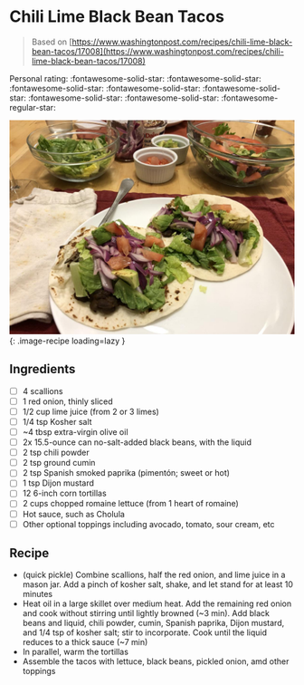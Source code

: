 # Chili Lime Black Bean Tacos

> Based on [https://www.washingtonpost.com/recipes/chili-lime-black-bean-tacos/17008](https://www.washingtonpost.com/recipes/chili-lime-black-bean-tacos/17008)

<!-- {cts} rating=4; (User can specify rating on scale of 1-5) -->

Personal rating: :fontawesome-solid-star: :fontawesome-solid-star: :fontawesome-solid-star: :fontawesome-solid-star: :fontawesome-solid-star: :fontawesome-solid-star: :fontawesome-solid-star: :fontawesome-regular-star:

<!-- {cte} -->

<!-- {cts} name_image=chili_lime_black_bean_tacos.jpeg; (User can specify image name) -->

![chili_lime_black_bean_tacos.jpeg](./chili_lime_black_bean_tacos.jpeg){: .image-recipe loading=lazy }

<!-- {cte} -->

## Ingredients

* [ ] 4 scallions
* [ ] 1 red onion, thinly sliced
* [ ] 1/2 cup lime juice (from 2 or 3 limes)
* [ ] 1/4 tsp Kosher salt
* [ ] ~4 tbsp extra-virgin olive oil
* [ ] 2x 15.5-ounce can no-salt-added black beans, with the liquid
* [ ] 2 tsp chili powder
* [ ] 2 tsp ground cumin
* [ ] 2 tsp Spanish smoked paprika (pimentón; sweet or hot)
* [ ] 1 tsp Dijon mustard
* [ ] 12 6-inch corn tortillas
* [ ] 2 cups chopped romaine lettuce (from 1 heart of romaine)
* [ ] Hot sauce, such as Cholula
* [ ] Other optional toppings including avocado, tomato, sour cream, etc

## Recipe

* (quick pickle) Combine scallions, half the red onion, and lime juice in a mason jar. Add a pinch of kosher salt, shake, and let stand for at least 10 minutes
* Heat oil in a large skillet over medium heat. Add the remaining red onion and cook without stirring until lightly browned (~3 min). Add black beans and liquid, chili powder, cumin, Spanish paprika, Dijon mustard, and 1/4 tsp of kosher salt; stir to incorporate. Cook until the liquid reduces to a thick sauce (~7 min)
* In parallel, warm the tortillas
* Assemble the tacos with lettuce, black beans, pickled onion, amd other toppings
